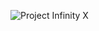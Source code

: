 ![Project Infinity X](https://raw.githubusercontent.com/ProjectInfinity-X/.github/main/profile/Infinity.png)
